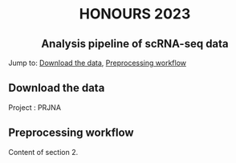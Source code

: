 <h1 align="center">HONOURS 2023</h1>

<h2 align="center"><strong>Analysis pipeline of scRNA-seq data</strong></h2>

Jump to: [Download the data](#section-1), [Preprocessing workflow](#section-2)

## Download the data 
Project : PRJNA



## Preprocessing workflow 
Content of section 2.


